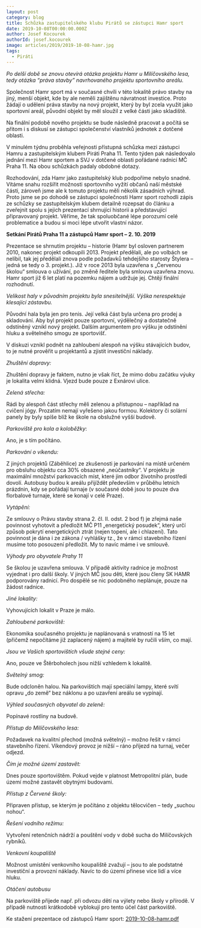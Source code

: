 ```yaml
---
layout: post
category: blog
title: Schůzka zastupitelského klubu Pirátů se zástupci Hamr sport
date: 2019-10-08T00:00:00.000Z
author: Josef Kocourek
authorId: josef.kocourek
image: articles/2019/2019-10-08-hamr.jpg
tags: 
  - Piráti
---
```


*Po delší době se znovu otevírá otázka projektu Hamr u Milíčovského lesa, tedy otázka “práva stavby” navrhovaného projektu sportovního areálu.*

Společnost Hamr sport má v současné chvíli v této lokalitě právo stavby na jiný, menší objekt, kde by ale neměli zajištěnu návratnost investice. Proto žádají o udělení práva stavby na nový projekt, který by byl zcela využit jako sportovní areál, původní objekt by měl sloužil z velké části jako skladiště. 

Na finální podobě nového projektu se bude následně pracovat a počítá se přitom i s diskusí se zástupci společenství vlastníků jednotek z dotčené oblasti.

V minulém týdnu proběhla veřejnosti přístupná schůzka mezi zástupci Hamru a zastupitelským klubem Piráti Praha 11. Tento týden pak následovalo jednání mezi Hamr sportem a SVJ v dotčené oblasti pořádané radnicí MČ Praha 11. Na obou schůzkách padaly obdobné dotazy.

Rozhodování, zda Hamr jako zastupitelský klub podpoříme nebylo snadné. Vítáme snahu rozšířit možnosti sportovního vyžití občanů naší městské části, zároveň jsme ale k tomuto projektu měli několik zásadních výhrad. Proto jsme se po dohodě se zástupci společnosti Hamr sport rozhodli zápis ze schůzky se zastupitelským klubem detailně rozepsat do článku a zveřejnit spolu s jejich prezentací shrnující historii a představující připravovaný projekt. Věříme, že tak spoluobčané lépe porozumí celé problematice a budou si moci lépe utvořit vlastní názor.

 
 
 
**Setkání Pirátů Praha 11 a zástupců Hamr sport – 2. 10. 2019**
 
Prezentace se shrnutím projektu – historie (Hamr byl osloven partnerem 2010, nakonec projekt odkoupili 2013. Projekt předělali, ale po volbách se nelíbil, tak jej předělali znova podle požadavků tehdejšího starosty Štylera – jedná se tedy o 3. projekt.). Již v roce 2013 byla uzavřena s „Červenou školou“ smlouva o užívání, po změně ředitele byla smlouva uzavřena znovu. Hamr sport již 6 let platí na pozemku nájem a udržuje jej. Chtějí finální rozhodnutí.

*Velikost haly v původním projektu byla snesitelnější. Výška nerespektuje klesající zástavbu.*

Původní hala byla jen pro tenis. Její velká část byla určena pro prodej a skladování. Aby byl projekt pouze sportovní, výdělečný a dostatečně odstíněný vznikl nový projekt. Dalším argumentem pro výšku je odstínění hluku a světelného smogu ze sportovišť.

V diskuzi vznikl podnět na zahloubení alespoň na výšku stávajících budov, to je nutné prověřit u projektantů a zjistit investiční náklady.

*Zhuštění dopravy:*

Zhuštění dopravy je faktem, nutno je však říct, že mimo dobu začátku výuky je lokalita velmi klidná. Vjezd bude pouze z Exnárovi ulice.

*Zelená střecha:*

Rádi by alespoň část střechy měli zelenou a přístupnou – například na cvičení jógy. Prozatím nemají vyřešeno jakou formou. Kolektory či solární panely by byly spíše blíž ke škole na obslužné vyšší budově.

*Parkoviště pro kola a koloběžky*:

Ano, je s tím počítáno.

*Parkování o víkendu:*

Z jiných projektů (Záběhlice) ze zkušenosti je parkování na místě určeném pro obsluhu objektu cca 30% obsazené „neúčastníky“. V projektu je maximální množství parkovacích míst, které jim odbor životního prostředí dovolí. Autobusy budou k areálu přijíždět především v průběhu letních prázdnin, kdy se pořádají turnaje (v současné době jsou to pouze dva florbalové turnaje, které se konají v celé Praze).

*Vytápění:*

Ze smlouvy o Právu stavby strana 2. čl. II. odst. 2 bod f) je zřejmá naše povinnost vyhotovit a předložit MČ P11 „energetický posudek“, který určí způsob pokrytí energetických ztrát (nejen topení, ale i chlazení). Tato povinnost je dána i ze zákona / vyhlášky tz., že v rámci stavebního řízení musíme toto posouzení předložit. My to navíc máme i ve smlouvě.

*Výhody pro obyvatele Prahy 11*

Se školou je uzavřena smlouva. V případě aktivity radnice je možnost vyjednat i pro další školy. V jiných MČ jsou děti, které jsou členy SK HAMR podporovány radnicí. Pro dospělé se nic podobného neplánuje, pouze na žádost radnice.

*Jiné lokality:*

Vyhovujících lokalit v Praze je málo.

*Zahloubené parkoviště:*

Ekonomika současného projektu je naplánovaná s vratností na 15 let (přičemž nepočítáme již zaplacený nájem) a majitelé by ručili vším, co mají.

*Jsou ve Vašich sportovištích všude stejné ceny:*

Ano, pouze ve Štěrboholech jsou nižší vzhledem k lokalitě.

*Světelný smog:*

Bude odcloněn halou. Na parkovištích mají speciální lampy, které svítí opravu „do země“ bez náklonu a po uzavření areálu se vypínají.

*Výhled současných obyvatel do zeleně:*

Popínavé rostliny na budově.

*Přístup do Milíčovského lesa:*

Požadavek na kvalitní přechod (možná světelný) – možno řešit v rámci stavebního řízení. Víkendový provoz je nižší – ráno příjezd na turnaj, večer odjezd.

*Čím je možné území zastavět:*

Dnes pouze sportovištěm. Pokud vejde v platnost Metropolitní plán, bude území možné zastavět obytnými budovami.

*Přístup z Červené školy:*

Připraven přístup, se kterým je počítáno z objektu tělocvičen – tedy „suchou nohou“.

*Řešení vodního režimu:*

Vytvoření retenčních nádrží a pouštění vody v době sucha do Milíčovských rybníků.

*Venkovní koupaliště*

Možnost umístění venkovního koupaliště zvažují – jsou to ale podstatné investiční a provozní náklady. Navíc to do území přinese více lidí a více hluku.

*Otáčení autobusu*

Na parkoviště přijede např. při odvozu dětí na výlety nebo školy v přírodě. V případě nutnosti krátkodobě vyblokují pro tento účel část parkoviště.


Ke stažení prezentace od zástupců Hamr sport: [2019-10-08-hamr.pdf](/assets/pdf/2019-10-08-hamr.pdf)
